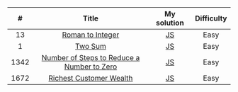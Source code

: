 | # | Title | My solution | Difficulty |
|:---:|:---:|:---:|:---:|
| 13 | [Roman to Integer](https://leetcode.com/problems/roman-to-integer/) | [JS](https://github.com/MstyslavDmytryk/LeetCode/blob/main/solutions/13_Roman%20to%20Integer.js) | Easy |
| 1 | [Two Sum](https://leetcode.com/problems/two-sum/) | [JS](https://github.com/MstyslavDmytryk/LeetCode/blob/main/solutions/1_Two%20Sum.js) | Easy |
| 1342 | [Number of Steps to Reduce a Number to Zero](https://leetcode.com/problems/number-of-steps-to-reduce-a-number-to-zero/) | [JS](https://github.com/MstyslavDmytryk/LeetCode/blob/main/solutions/1342.%20Number%20of%20Steps%20to%20Reduce%20a%20Number%20to%20Zero.js) | Easy |
| 1672 | [Richest Customer Wealth](https://leetcode.com/problems/richest-customer-wealth/) | [JS](https://github.com/MstyslavDmytryk/LeetCode/blob/main/solutions/1672.%20Richest%20Customer%20Wealth.js) | Easy |




